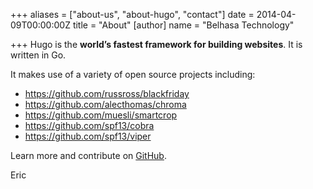+++
aliases = ["about-us", "about-hugo", "contact"]
date = 2014-04-09T00:00:00Z
title = "About"
[author]
name = "Belhasa Technology"

+++
Hugo is the **world’s fastest framework for building websites**. It is written in Go.

It makes use of a variety of open source projects including:

* https://github.com/russross/blackfriday
* https://github.com/alecthomas/chroma
* https://github.com/muesli/smartcrop
* https://github.com/spf13/cobra
* https://github.com/spf13/viper

Learn more and contribute on [GitHub](https://github.com/gohugoio).

Eric